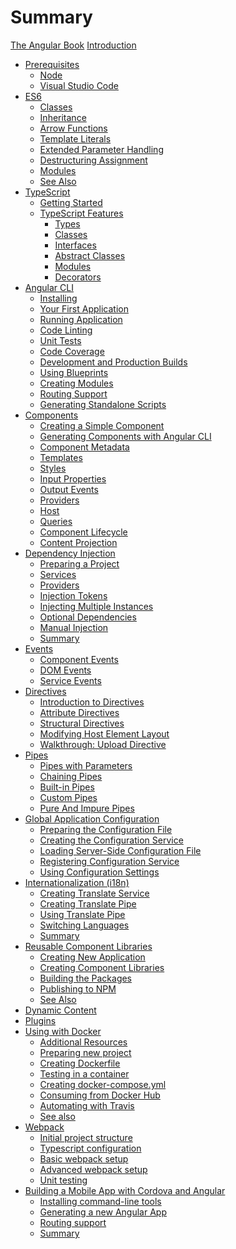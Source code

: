 # Summary

[The Angular Book](title-page.md)
[Introduction](ch00-00-introduction.md)

- [Prerequisites](ch01-00-prerequisites.md)
  - [Node](ch01-01-node.md)
  - [Visual Studio Code](ch01-02-vscode.md)
- [ES6](ch02-00-es6.md)
  - [Classes](ch02-01-classes.md)
  - [Inheritance](ch02-02-inheritance.md)
  - [Arrow Functions](ch02-03-arrow-functions.md)
  - [Template Literals](ch02-04-template-literals.md)
  - [Extended Parameter Handling](ch02-05-extended-parameters.md)
  - [Destructuring Assignment](ch02-06-destructuring.md)
  - [Modules](ch02-07-modules.md)
  - [See Also](ch02-08-see-also.md)
- [TypeScript](ch03-00-typescript.md)
  - [Getting Started](ch03-01-getting-started.md)
  - [TypeScript Features](ch03-02-features.md)
    - [Types](ch03-03-types.md)
    - [Classes](ch03-04-classes.md)
    - [Interfaces](ch03-05-interfaces.md)
    - [Abstract Classes](ch03-06-abstract-classes.md)
    - [Modules](ch03-07-modules.md)
    - [Decorators](ch03-08-decorators.md)
- [Angular CLI](ch04-00-angular-cli.md)
  - [Installing](ch04-01-installing.md)
  - [Your First Application](ch04-02-first-application.md)
  - [Running Application](ch04-03-running-application.md)
  - [Code Linting](ch04-04-linting.md)
  - [Unit Tests](ch04-05-testing.md)
  - [Code Coverage](ch04-06-coverage.md)
  - [Development and Production Builds](ch04-07-development-and-production-builds.md)
  - [Using Blueprints](ch04-08-using-blueprints.md)
  - [Creating Modules](ch04-09-creating-modules.md)
  - [Routing Support](ch04-10-routing-support.md)
  - [Generating Standalone Scripts](ch04-11-generating-standalone-scripts.md)
- [Components](ch05-00-components.md)
  - [Creating a Simple Component](ch05-01-creating-a-simple-component.md)
  - [Generating Components with Angular CLI](ch05-02-generating-components-with-angular-cli.md)
  - [Component Metadata](ch05-03-component-metadata.md)
  - [Templates](ch05-04-templates.md)
  - [Styles](ch05-05-styles.md)
  - [Input Properties](ch05-06-input-properties.md)
  - [Output Events](ch05-07-output-events.md)
  - [Providers](ch05-08-providers.md)
  - [Host](ch05-09-host.md)
  - [Queries](ch05-10-queries.md)
  - [Component Lifecycle](ch05-12-component-lifecycle.md)
  - [Content Projection](ch05-13-content-projection.md)
- [Dependency Injection](ch06-00-dependency-injection.md)
  - [Preparing a Project](ch06-01-preparing-a-project.md)
  - [Services](ch06-02-services.md)
  - [Providers](ch06-03-providers.md)
  - [Injection Tokens](ch06-04-injection-tokens.md)
  - [Injecting Multiple Instances](ch06-05-injecting-multiple-instances.md)
  - [Optional Dependencies](ch06-06-optional-dependencies.md)
  - [Manual Injection](ch06-07-manual-injection.md)
  - [Summary](ch06-08-summary.md)
- [Events](ch07-00-events.md)
  - [Component Events](ch07-01-component-events.md)
  - [DOM Events](ch07-02-dom-events.md)
  - [Service Events](ch07-03-service-events.md)
- [Directives](ch08-00-directives.md)
  - [Introduction to Directives](ch08-01-introduction-to-directives.md)
  - [Attribute Directives](ch08-02-attribute-directives.md)
  - [Structural Directives](ch08-03-structural-directives.md)
  - [Modifying Host Element Layout](ch08-04-modifying-host-layout.md)
  - [Walkthrough: Upload Directive](ch08-05-walkthrough-upload-directive.md)
- [Pipes](ch09-00-pipes.md)
  - [Pipes with Parameters](ch09-01-pipes-with-parameters.md)
  - [Chaining Pipes](ch09-02-chaining-pipes.md)
  - [Built-in Pipes](ch09-03-built-in-pipes.md)
  - [Custom Pipes](ch09-04-custom-pipes.md)
  - [Pure And Impure Pipes](ch09-05-pure-and-impure-pipes.md)
- [Global Application Configuration](ch10-00-global-application-configuration.md)
  - [Preparing the Configuration File](ch10-01-preparing-configuration-file.md)
  - [Creating the Configuration Service](ch10-02-creating-configuration-service.md)
  - [Loading Server-Side Configuration File](ch10-03-loading-configuration-file.md)
  - [Registering Configuration Service](ch10-04-registering-configuration-service.md)
  - [Using Configuration Settings](ch10-05-using-configuration-settings.md)
- [Internationalization (i18n)](ch11-00-i18n.md)
  - [Creating Translate Service](ch11-01-creating-translate-service.md)
  - [Creating Translate Pipe](ch11-02-creating-translate-pipe.md)
  - [Using Translate Pipe](ch11-03-using-translate-pipe.md)
  - [Switching Languages](ch11-04-switching-languages.md)
  - [Summary](ch11-05-summary.md)
- [Reusable Component Libraries](ch12-00-reusable-component-libraries.md)
  - [Creating New Application](ch12-01-creating-new-application.md)
  - [Creating Component Libraries](ch12-02-creating-component-libraries.md)
  - [Building the Packages](ch12-03-building-the-packages.md)
  - [Publishing to NPM](ch12-04-publishing-to-npm.md)
  - [See Also](ch12-05-see-also.md)
- [Dynamic Content](ch13-00-dynamic-content.md)
- [Plugins](ch14-00-plugins.md)
- [Using with Docker]()
  - [Additional Resources]()
  - [Preparing new project]()
  - [Creating Dockerfile]()
  - [Testing in a container]()
  - [Creating docker-compose.yml]()
  - [Consuming from Docker Hub]()
  - [Automating with Travis]()
  - [See also]()
- [Webpack]()
  - [Initial project structure]()
  - [Typescript configuration]()
  - [Basic webpack setup]()
  - [Advanced webpack setup]()
  - [Unit testing]()
- [Building a Mobile App with Cordova and Angular]()
  - [Installing command-line tools]()
  - [Generating a new Angular App]()
  - [Routing support]()
  - [Summary]()
